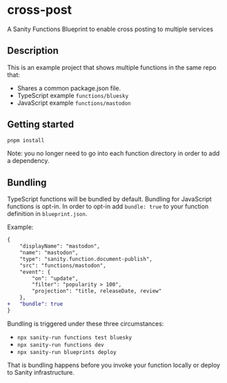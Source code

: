 # cross-post

A Sanity Functions Blueprint to enable cross posting to multiple services

## Description

This is an example project that shows multiple functions in the same repo that:

- Shares a common package.json file.
- TypeScript example `functions/bluesky`
- JavaScript example `functions/mastodon`

## Getting started

```bash
pnpm install
```

Note: you no longer need to go into each function directory in order to add a dependency.

## Bundling

TypeScript functions will be bundled by default. Bundling for JavaScript functions is opt-in. In order to opt-in add `bundle: true` to your function definition in `blueprint.json`.

Example:

```diff
{
    "displayName": "mastodon",
    "name": "mastodon",
    "type": "sanity.function.document-publish",
    "src": "functions/mastodon",
    "event": {
        "on": "update",
        "filter": "popularity > 100",
        "projection": "title, releaseDate, review"
    },
+   "bundle": true
}
```

Bundling is triggered under these three circumstances:

- `npx sanity-run functions test bluesky`
- `npx sanity-run functions dev`
- `npx sanity-run blueprints deploy`

That is bundling happens before you invoke your function locally or deploy to Sanity infrastructure.
